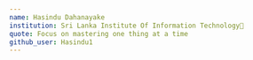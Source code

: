 ```yaml
---
name: Hasindu Dahanayake 
institution: Sri Lanka Institute Of Information Technology🚩 
quote: Focus on mastering one thing at a time 
github_user: Hasindu1
---
```

